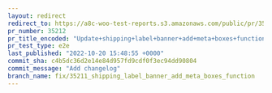 ```yaml
---
layout: redirect
redirect_to: https://a8c-woo-test-reports.s3.amazonaws.com/public/pr/35212/e2e/index.html
pr_number: 35212
pr_title_encoded: "Update+shipping+label+banner+add+meta+boxes+function"
pr_test_type: e2e
last_published: "2022-10-20 15:48:55 +0000"
commit_sha: c4b5dc36d2e14e84d957fd9cdf0f3ec94dd90804
commit_message: "Add changelog"
branch_name: fix/35211_shipping_label_banner_add_meta_boxes_function
---
```

